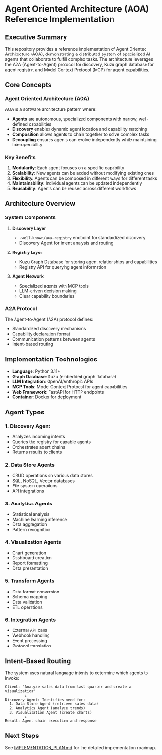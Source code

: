 # Agent Oriented Architecture (AOA) Reference Implementation

## Executive Summary

This repository provides a reference implementation of Agent Oriented Architecture (AOA), demonstrating a distributed system of specialized AI agents that collaborate to fulfill complex tasks. The architecture leverages the A2A (Agent-to-Agent) protocol for discovery, Kuzu graph database for agent registry, and Model Context Protocol (MCP) for agent capabilities.

## Core Concepts

### Agent Oriented Architecture (AOA)

AOA is a software architecture pattern where:
- **Agents** are autonomous, specialized components with narrow, well-defined capabilities
- **Discovery** enables dynamic agent location and capability matching
- **Composition** allows agents to chain together to solve complex tasks
- **Decoupling** ensures agents can evolve independently while maintaining interoperability

### Key Benefits

1. **Modularity**: Each agent focuses on a specific capability
2. **Scalability**: New agents can be added without modifying existing ones
3. **Flexibility**: Agents can be composed in different ways for different tasks
4. **Maintainability**: Individual agents can be updated independently
5. **Reusability**: Agents can be reused across different workflows

## Architecture Overview

### System Components

1. **Discovery Layer**
   - `.well-known/aoa-registry` endpoint for standardized discovery
   - Discovery Agent for intent analysis and routing

2. **Registry Layer**
   - Kuzu Graph Database for storing agent relationships and capabilities
   - Registry API for querying agent information

3. **Agent Network**
   - Specialized agents with MCP tools
   - LLM-driven decision making
   - Clear capability boundaries

### A2A Protocol

The Agent-to-Agent (A2A) protocol defines:
- Standardized discovery mechanisms
- Capability declaration format
- Communication patterns between agents
- Intent-based routing

## Implementation Technologies

- **Language**: Python 3.11+
- **Graph Database**: Kuzu (embedded graph database)
- **LLM Integration**: OpenAI/Anthropic APIs
- **MCP Tools**: Model Context Protocol for agent capabilities
- **Web Framework**: FastAPI for HTTP endpoints
- **Container**: Docker for deployment

## Agent Types

### 1. Discovery Agent
- Analyzes incoming intents
- Queries the registry for capable agents
- Orchestrates agent chains
- Returns results to clients

### 2. Data Store Agents
- CRUD operations on various data stores
- SQL, NoSQL, Vector databases
- File system operations
- API integrations

### 3. Analytics Agents
- Statistical analysis
- Machine learning inference
- Data aggregation
- Pattern recognition

### 4. Visualization Agents
- Chart generation
- Dashboard creation
- Report formatting
- Data presentation

### 5. Transform Agents
- Data format conversion
- Schema mapping
- Data validation
- ETL operations

### 6. Integration Agents
- External API calls
- Webhook handling
- Event processing
- Protocol translation

## Intent-Based Routing

The system uses natural language intents to determine which agents to invoke:

```
Client: "Analyze sales data from last quarter and create a visualization"
         ↓
Discovery Agent: Identifies need for:
  1. Data Store Agent (retrieve sales data)
  2. Analytics Agent (analyze trends)
  3. Visualization Agent (create charts)
         ↓
Result: Agent chain execution and response
```

## Next Steps

See [IMPLEMENTATION_PLAN.md](IMPLEMENTATION_PLAN.md) for the detailed implementation roadmap. 